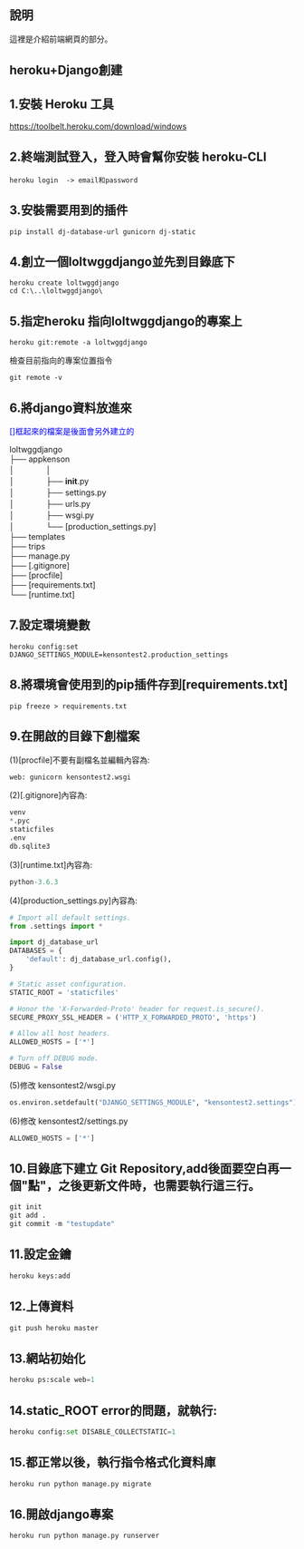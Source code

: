 ## 說明 ##
這裡是介紹前端網頁的部分。

## heroku+Django創建 ##

## 1.安裝 Heroku 工具
https://toolbelt.heroku.com/download/windows

## 2.終端測試登入，登入時會幫你安裝 heroku-CLI  
```command
heroku login  -> email和password
```
## 3.安裝需要用到的插件  
```command
pip install dj-database-url gunicorn dj-static
```
## 4.創立一個loltwggdjango並先到目錄底下
```command
heroku create loltwggdjango
cd C:\..\loltwggdjango\
```
## 5.指定heroku 指向loltwggdjango的專案上
```command
heroku git:remote -a loltwggdjango
```
檢查目前指向的專案位置指令
```command
git remote -v
```
## 6.將django資料放進來

<h style="color: blue">[]框起來的檔案是後面會另外建立的</h>

loltwggdjango  
    ├── appkenson  
    │　　　　│   
    │　　　　├── __init__.py  
    │　　　　├── settings.py  
    │　　　　├── urls.py  
    │　　　　├── wsgi.py  
    │　　　　└── [production_settings.py]  
    ├── templates  
    ├── trips  
    ├── manage.py  
    ├── [.gitignore]  
    ├── [procfile]  
    ├── [requirements.txt]  
    └── [runtime.txt]  

## 7.設定環境變數
```linux
heroku config:set DJANGO_SETTINGS_MODULE=kensontest2.production_settings
```
## 8.將環境會使用到的pip插件存到[requirements.txt]
```linux
pip freeze > requirements.txt
```
## 9.在開啟的目錄下創檔案
(1)[procfile]不要有副檔名並編輯內容為:  
```python
web: gunicorn kensontest2.wsgi
```
(2)[.gitignore]內容為:  
```python
venv
*.pyc
staticfiles
.env
db.sqlite3
```
(3)[runtime.txt]內容為:
```python
python-3.6.3
```
(4)[production_settings.py]內容為:
```python
# Import all default settings.
from .settings import *

import dj_database_url
DATABASES = {
    'default': dj_database_url.config(),
}

# Static asset configuration.
STATIC_ROOT = 'staticfiles'

# Honor the 'X-Forwarded-Proto' header for request.is_secure().
SECURE_PROXY_SSL_HEADER = ('HTTP_X_FORWARDED_PROTO', 'https')

# Allow all host headers.
ALLOWED_HOSTS = ['*']

# Turn off DEBUG mode.
DEBUG = False
```
(5)修改 kensontest2/wsgi.py
```python
os.environ.setdefault("DJANGO_SETTINGS_MODULE", "kensontest2.settings")
```
(6)修改 kensontest2/settings.py
```python
ALLOWED_HOSTS = ['*']
```


## 10.目錄底下建立 Git Repository,add後面要空白再一個"點"，之後更新文件時，也需要執行這三行。
```python
git init
git add .
git commit -m "testupdate"
```
## 11.設定金鑰
```python
heroku keys:add
```
## 12.上傳資料
```python
git push heroku master
```
## 13.網站初始化
```python
heroku ps:scale web=1
```
## 14.static_ROOT error的問題，就執行:
```python
heroku config:set DISABLE_COLLECTSTATIC=1
```
## 15.都正常以後，執行指令格式化資料庫
```python
heroku run python manage.py migrate
```
## 16.開啟django專案
```python
heroku run python manage.py runserver
```